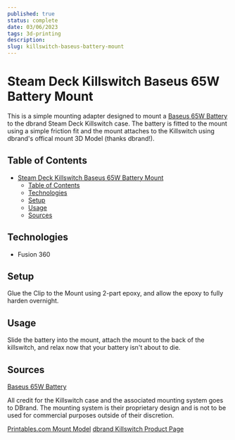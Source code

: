 ```yaml
---
published: true
status: complete
date: 03/06/2023
tags: 3d-printing
description:
slug: killswitch-baseus-battery-mount
---
```


# Steam Deck Killswitch Baseus 65W Battery Mount

This is a simple mounting adapter designed to mount a [Baseus 65W Battery](https://amzn.to/3F0fSgi) to the dbrand Steam Deck Killswitch case. The battery is fitted to the mount using a simple friction fit and the mount attaches to the Killswitch using dbrand's offical mount 3D Model (thanks dbrand!).

## Table of Contents

- [Steam Deck Killswitch Baseus 65W Battery Mount](#steam-deck-killswitch-baseus-65w-battery-mount)
  - [Table of Contents](#table-of-contents)
  - [Technologies](#technologies)
  - [Setup](#setup)
  - [Usage](#usage)
  - [Sources](#sources)

## Technologies

- Fusion 360

## Setup

Glue the Clip to the Mount using 2-part epoxy, and allow the epoxy to fully harden overnight.

## Usage

Slide the battery into the mount, attach the mount to the back of the killswitch, and relax now that your battery isn't about to die.

## Sources

[Baseus 65W Battery](https://amzn.to/3F0fSgi)

All credit for the Killswitch case and the associated mounting system goes to DBrand. The mounting system is their proprietary design and is not to be used for commercial purposes outside of their discretion.

[Printables.com Mount Model](https://www.printables.com/model/411297-project-killswitch-universal-mount)
[dbrand Killswitch Product Page](https://dbrand.com/shop/grip/steam-deck-cases)
